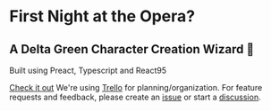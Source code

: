 # First Night at the Opera?

## A Delta Green Character Creation Wizard 🧙

Built using Preact, Typescript and React95

[Check it out](https://fnato.netlify.app/)
We're using [Trello](https://trello.com/b/TkCYsiij/fnato) for planning/organization.
For feature requests and feedback, please create an [issue](https://github.com/s0lidarity/fnato/issues/new/choose) or start a [discussion](https://github.com/s0lidarity/fnato/discussions).
